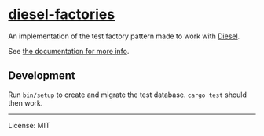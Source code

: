 # [diesel-factories](https://crates.io/crates/diesel-factories)

An implementation of the test factory pattern made to work with [Diesel](https://diesel.rs).

See [the documentation for more info](https://docs.rs/diesel-factories).

## Development

Run `bin/setup` to create and migrate the test database. `cargo test` should then work.

---

License: MIT
